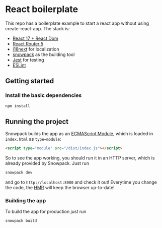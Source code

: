 # React boilerplate

This repo has a boilerplate example to start a react app without using create-react-app. The stack is:
- [React 17 + React Dom](https://reactjs.org/blog/2020/10/20/react-v17.html)
- [React Router 5](https://reactrouter.com/)
- [i18next](https://react.i18next.com/) for localization
- [snowpack](https://www.snowpack.dev/) as the building tool
- [Jest](https://jestjs.io/) for testing
- [ESLint](https://eslint.org/)

## Getting started

### Install the basic dependencies

```sh
npm install
```

## Running the project

Snowpack builds the app as an [ECMAScript Module](https://nodejs.org/api/esm.html), which is loaded in `index.html` as `type=module`:

```html
<script type="module" src="/dist/index.js"></script>
```

So to see the app working, you should run it in an HTTP server, which is already provided by Snowpack. Just run

```sh
snowpack dev
```

and go to `http://localhost:8080` and check it out! Everytime you change the code, the [HMR](https://github.com/snowpackjs/esm-hmr) will keep the browser up-to-date!

### Building the app

To build the app for production just run

```sh
snowpack build
```

